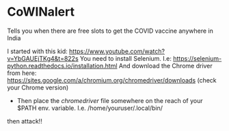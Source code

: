 # CoWINalert
Tells you when there are free slots to get the COVID vaccine anywhere in India

I started with this kid: https://www.youtube.com/watch?v=YbGAUEjTKg4&t=822s
You need to install Selenium. I.e: https://selenium-python.readthedocs.io/installation.html
And download the Chrome driver from here: https://sites.google.com/a/chromium.org/chromedriver/downloads (check your Chrome version)
  - Then place the *chromedriver* file somewhere on the reach of your $PATH env. variable. I.e. /home/youruser/.local/bin/

then attack!!
